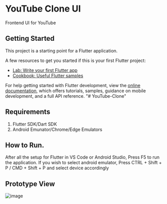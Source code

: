 # YouTube Clone UI

Frontend UI for YouTube

## Getting Started

This project is a starting point for a Flutter application.

A few resources to get you started if this is your first Flutter project:

- [Lab: Write your first Flutter app](https://docs.flutter.dev/get-started/codelab)
- [Cookbook: Useful Flutter samples](https://docs.flutter.dev/cookbook)

For help getting started with Flutter development, view the
[online documentation](https://docs.flutter.dev/), which offers tutorials,
samples, guidance on mobile development, and a full API reference.
"# YouTube-Clone" 

## Requirements
1. Flutter SDK/Dart SDK
2. Android Emunator/Chrome/Edge Emulators

## How to Run.
After all the setup for Flutter in VS Code or Android Studio, Press F5 to run the application.
If you wish to select android emulator, Press CTRL + Shift + P / CMD + Shift + P and select device accordingly

## Prototype View
![image](https://user-images.githubusercontent.com/106819107/211033104-96c06f80-81b5-4613-9066-cfb8f4db2841.png)
